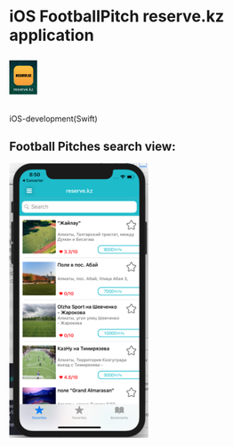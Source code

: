# iOS FootballPitch reserve.kz application <p><img src="img/logo.png" width="50"/></p>
iOS-development(Swift)
<h2>Football Pitches search view:</h2>
<p align="left">
  <img src="img/1_table_view.png" width="250"/>
</p>
